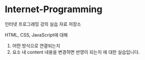 # Internet-Programming
인터넷 프로그래밍 강의 실습 자료 저장소

HTML, CSS, JavaScript에 대해
1. 어떤 방식으로 연결되는지
2. 요소 내 content 내용을 변경하면 반영이 되는지
에 대한 실습입니다.
